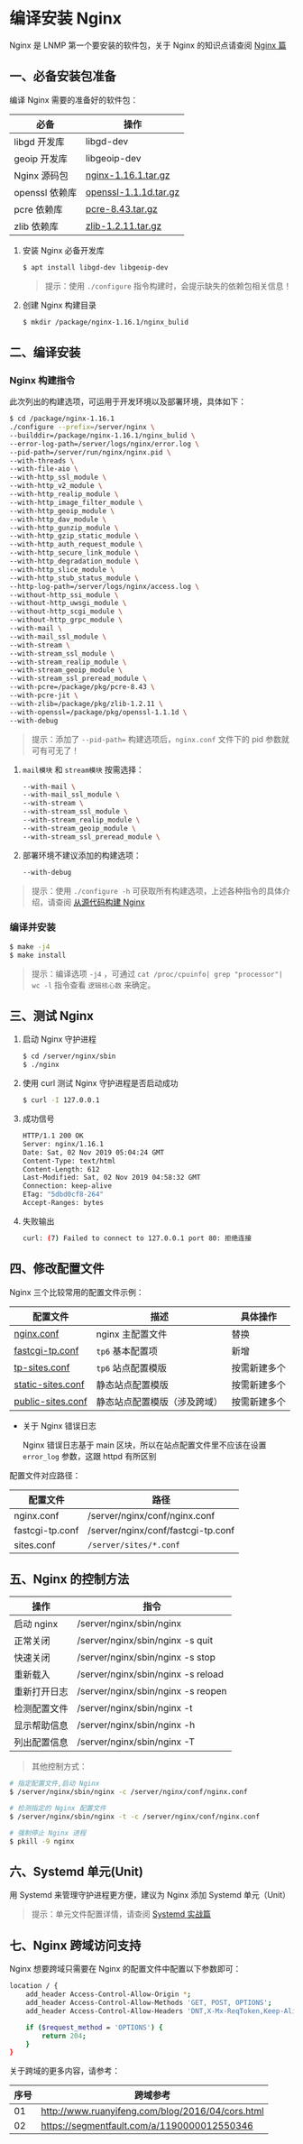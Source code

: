 # 编译安装 Nginx

Nginx 是 LNMP 第一个要安装的软件包，关于 Nginx 的知识点请查阅 [Nginx 篇](./../../Nginx/README.md)

## 一、必备安装包准备

编译 Nginx 需要的准备好的软件包：

| 必备           | 操作                                                     |
| -------------- | -------------------------------------------------------- |
| libgd 开发库   | libgd-dev                                                |
| geoip 开发库   | libgeoip-dev                                             |
| Nginx 源码包   | [nginx-1.16.1.tar.gz](http://nginx.org/en/download.html) |
| openssl 依赖库 | [openssl-1.1.1d.tar.gz](https://www.openssl.org/source/) |
| pcre 依赖库    | [pcre-8.43.tar.gz](ftp://ftp.pcre.org/pub/pcre/)         |
| zlib 依赖库    | [zlib-1.2.11.tar.gz](http://zlib.net/zlib-1.2.11.tar.gz) |

1. 安装 Nginx 必备开发库

   ```sh
   $ apt install libgd-dev libgeoip-dev
   ```

   > 提示：使用 `./configure` 指令构建时，会提示缺失的依赖包相关信息！

2. 创建 Nginx 构建目录

   ```sh
   $ mkdir /package/nginx-1.16.1/nginx_bulid
   ```

## 二、编译安装

### Nginx 构建指令

此次列出的构建选项，可运用于开发环境以及部署环境，具体如下：

```sh
$ cd /package/nginx-1.16.1
./configure --prefix=/server/nginx \
--builddir=/package/nginx-1.16.1/nginx_bulid \
--error-log-path=/server/logs/nginx/error.log \
--pid-path=/server/run/nginx/nginx.pid \
--with-threads \
--with-file-aio \
--with-http_ssl_module \
--with-http_v2_module \
--with-http_realip_module \
--with-http_image_filter_module \
--with-http_geoip_module \
--with-http_dav_module \
--with-http_gunzip_module \
--with-http_gzip_static_module \
--with-http_auth_request_module \
--with-http_secure_link_module \
--with-http_degradation_module \
--with-http_slice_module \
--with-http_stub_status_module \
--http-log-path=/server/logs/nginx/access.log \
--without-http_ssi_module \
--without-http_uwsgi_module \
--without-http_scgi_module \
--without-http_grpc_module \
--with-mail \
--with-mail_ssl_module \
--with-stream \
--with-stream_ssl_module \
--with-stream_realip_module \
--with-stream_geoip_module \
--with-stream_ssl_preread_module \
--with-pcre=/package/pkg/pcre-8.43 \
--with-pcre-jit \
--with-zlib=/package/pkg/zlib-1.2.11 \
--with-openssl=/package/pkg/openssl-1.1.1d \
--with-debug
```

> 提示：添加了 `--pid-path=` 构建选项后，`nginx.conf` 文件下的 pid 参数就可有可无了！

1. `mail模块` 和 `stream模块` 按需选择：

   ```sh
   --with-mail \
   --with-mail_ssl_module \
   --with-stream \
   --with-stream_ssl_module \
   --with-stream_realip_module \
   --with-stream_geoip_module \
   --with-stream_ssl_preread_module \
   ```

2. 部署环境不建议添加的构建选项：

   ```sh
   --with-debug
   ```

> 提示：使用 `./configure -h` 可获取所有构建选项，上述各种指令的具体介绍，请查阅 [从源代码构建 Nginx](./../../Nginx/01-从源代码构建nginx.md)

### 编译并安装

```sh
$ make -j4
$ make install
```

> 提示：编译选项 `-j4` ，可通过 `cat /proc/cpuinfo| grep "processor"| wc -l` 指令查看 `逻辑核心数` 来确定。

## 三、测试 Nginx

1. 启动 Nginx 守护进程

   ```sh
   $ cd /server/nginx/sbin
   $ ./nginx
   ```

2. 使用 curl 测试 Nginx 守护进程是否启动成功

   ```sh
   $ curl -I 127.0.0.1
   ```

3. 成功信号

   ```sh
   HTTP/1.1 200 OK
   Server: nginx/1.16.1
   Date: Sat, 02 Nov 2019 05:04:24 GMT
   Content-Type: text/html
   Content-Length: 612
   Last-Modified: Sat, 02 Nov 2019 04:58:32 GMT
   Connection: keep-alive
   ETag: "5dbd0cf8-264"
   Accept-Ranges: bytes
   ```

4. 失败输出

   ```sh
   curl: (7) Failed to connect to 127.0.0.1 port 80: 拒绝连接
   ```

## 四、修改配置文件

Nginx 三个比较常用的配置文件示例：

| 配置文件                                              | 描述                         | 具体操作     |
| ----------------------------------------------------- | ---------------------------- | ------------ |
| [nginx.conf](./source/nginx/nginx.conf)               | nginx 主配置文件             | 替换         |
| [fastcgi-tp.conf](./source/nginx/fastcgi-tp.conf)     | `tp6` 基本配置项             | 新增         |
| [tp-sites.conf](./source/nginx/tp-sites.conf)         | `tp6` 站点配置模版           | 按需新建多个 |
| [static-sites.conf](./source/nginx/static-sites.conf) | 静态站点配置模版             | 按需新建多个 |
| [public-sites.conf](./source/nginx/public-sites.conf) | 静态站点配置模版（涉及跨域） | 按需新建多个 |

- 关于 Nginx 错误日志

  Nginx 错误日志基于 main 区块，所以在站点配置文件里不应该在设置 `error_log` 参数，这跟 httpd 有所区别

配置文件对应路径：

| 配置文件        | 路径                               |
| --------------- | ---------------------------------- |
| nginx.conf      | /server/nginx/conf/nginx.conf      |
| fastcgi-tp.conf | /server/nginx/conf/fastcgi-tp.conf |
| sites.conf      | `/server/sites/*.conf`             |

## 五、Nginx 的控制方法

| 操作         | 指令                               |
| ------------ | ---------------------------------- |
| 启动 nginx   | /server/nginx/sbin/nginx           |
| 正常关闭     | /server/nginx/sbin/nginx -s quit   |
| 快速关闭     | /server/nginx/sbin/nginx -s stop   |
| 重新载入     | /server/nginx/sbin/nginx -s reload |
| 重新打开日志 | /server/nginx/sbin/nginx -s reopen |
| 检测配置文件 | /server/nginx/sbin/nginx -t        |
| 显示帮助信息 | /server/nginx/sbin/nginx -h        |
| 列出配置信息 | /server/nginx/sbin/nginx -T        |

> 其他控制方式：

```sh
# 指定配置文件,启动 Nginx
$ /server/nginx/sbin/nginx -c /server/nginx/conf/nginx.conf

# 检测指定的 Nginx 配置文件
$ /server/nginx/sbin/nginx -t -c /server/nginx/conf/nginx.conf

# 强制停止 Nginx 进程
$ pkill -9 nginx
```

## 六、Systemd 单元(Unit)

用 Systemd 来管理守护进程更方便，建议为 Nginx 添加 Systemd 单元（Unit）

> 提示：单元文件配置详情，请查阅 [Systemd 实战篇](./../manual/06-systemd实战篇.md)

## 七、Nginx 跨域访问支持

Nginx 想要跨域只需要在 Nginx 的配置文件中配置以下参数即可：

```sh
location / {
    add_header Access-Control-Allow-Origin *;
    add_header Access-Control-Allow-Methods 'GET, POST, OPTIONS';
    add_header Access-Control-Allow-Headers 'DNT,X-Mx-ReqToken,Keep-Alive,User-Agent,X-Requested-With,If-Modified-Since,Cache-Control,Content-Type,Authorization';

    if ($request_method = 'OPTIONS') {
        return 204;
    }
}
```

关于跨域的更多内容，请参考：

| 序号 | 跨域参考                                         |
| ---- | ------------------------------------------------ |
| 01   | http://www.ruanyifeng.com/blog/2016/04/cors.html |
| 02   | https://segmentfault.com/a/1190000012550346      |
